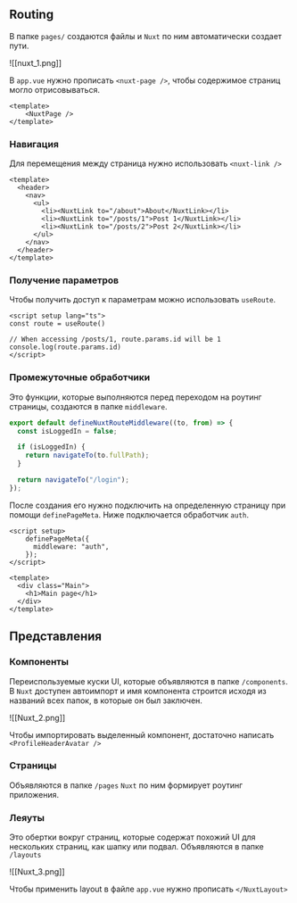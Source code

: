 ## Routing

В папке `pages/` создаются файлы и `Nuxt` по ним автоматически создает пути.

![[nuxt_1.png]]

В `app.vue` нужно прописать `<nuxt-page />`, чтобы содержимое страниц могло отрисовываться.

```vue
<template>
	<NuxtPage />
</template>
```

### Навигация

Для перемещения между страница нужно использовать `<nuxt-link />`

```vue
<template>
  <header>
    <nav>
      <ul>
        <li><NuxtLink to="/about">About</NuxtLink></li>
        <li><NuxtLink to="/posts/1">Post 1</NuxtLink></li>
        <li><NuxtLink to="/posts/2">Post 2</NuxtLink></li>
      </ul>
    </nav>
  </header>
</template>

```

### Получение параметров

Чтобы получить доступ к параметрам можно использовать `useRoute`.

```vue
<script setup lang="ts">
const route = useRoute()

// When accessing /posts/1, route.params.id will be 1
console.log(route.params.id)
</script>

```

### Промежуточные обработчики

Это функции, которые выполняются перед переходом на роутинг страницы, создаются в папке `middleware`.

```js
export default defineNuxtRouteMiddleware((to, from) => {
  const isLoggedIn = false;

  if (isLoggedIn) {
    return navigateTo(to.fullPath);
  }

  return navigateTo("/login");
});
```

После создания его нужно подключить на определенную страницу при помощи `definePageMeta`. Ниже подключается обработчик `auth`.

```vue
<script setup>
	definePageMeta({
	  middleware: "auth",
	});
</script>

<template>
  <div class="Main">
    <h1>Main page</h1>
  </div>
</template>
```

## Представления

### Компоненты

Переиспользуемые куски UI, которые объявляются в папке `/components`. В `Nuxt` доступен автоимпорт и имя компонента строится исходя из названий всех папок, в которые он был заключен.

![[Nuxt_2.png]]

Чтобы импортировать выделенный компонент, достаточно написать `<ProfileHeaderAvatar />`

### Страницы

Объявляются в папке `/pages` `Nuxt` по ним формирует роутинг приложения.

### Леяуты

Это обертки вокруг страниц, которые содержат похожий UI для нескольких страниц, как шапку или подвал. Объявляются в папке `/layouts`

![[Nuxt_3.png]]

Чтобы применить layout в файле `app.vue` нужно прописать `</NuxtLayout>`

